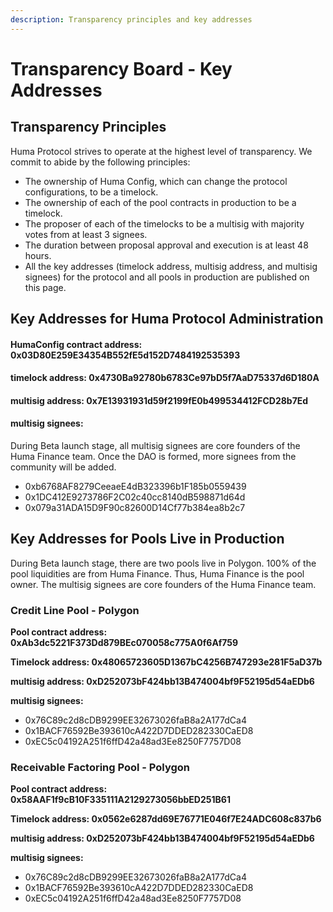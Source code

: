 ```yaml
---
description: Transparency principles and key addresses
---
```


# Transparency Board - Key Addresses

## Transparency Principles

Huma Protocol strives to operate at the highest level of transparency. We commit to abide by the following principles:

* The ownership of Huma Config, which can change the protocol configurations, to be a timelock.
* The ownership of each of the pool contracts in production to be a timelock.
* The proposer of each of the timelocks to be a multisig with majority votes from at least 3 signees.
* The duration between proposal approval and execution is at least 48 hours.
* All the key addresses (timelock address, multisig address, and multisig signees) for the protocol and all pools in production are published on this page.

## Key Addresses for Huma Protocol Administration

#### HumaConfig contract address: 0x03D80E259E34354B552fE5d152D7484192535393

#### timelock address: 0x4730Ba92780b6783Ce97bD5f7AaD75337d6D180A

#### multisig address: 0x7E13931931d59f2199fE0b499534412FCD28b7Ed

#### multisig signees:

During Beta launch stage, all multisig signees are core founders of the Huma Finance team. Once the DAO is formed, more signees from the community will be added.&#x20;

* 0xb6768AF8279CeeaeE4dB323396b1F185b0559439
* 0x1DC412E9273786F2C02c40cc8140dB598871d64d
* 0x079a31ADA15D9F90c82600D14Cf77b384ea8b2c7

## Key Addresses for Pools Live in Production&#x20;

During Beta launch stage, there are two pools live in Polygon. 100% of the pool liquidities are from Huma Finance. Thus, Huma Finance is the pool owner. The multisig signees are core founders of the Huma Finance team.&#x20;

### Credit Line Pool - Polygon

**Pool contract address: 0xAb3dc5221F373Dd879BEc070058c775A0f6Af759**

**Timelock address: 0x48065723605D1367bC4256B747293e281F5aD37b**

**multisig address: 0xD252073bF424bb13B474004bf9F52195d54aEDb6**

**multisig signees:**

* 0x76C89c2d8cDB9299EE32673026faB8a2A177dCa4
* 0x1BACF76592Be393610cA422D7DDED282330CaED8
* 0xEC5c04192A251f6ffD42a48ad3Ee8250F7757D08

### Receivable Factoring Pool - Polygon

**Pool contract address: 0x58AAF1f9cB10F335111A2129273056bbED251B61**

**Timelock address: 0x0562e6287dd69E76771E046f7E24ADC608c837b6**

**multisig address: 0xD252073bF424bb13B474004bf9F52195d54aEDb6**

**multisig signees:**

* 0x76C89c2d8cDB9299EE32673026faB8a2A177dCa4
* 0x1BACF76592Be393610cA422D7DDED282330CaED8
* 0xEC5c04192A251f6ffD42a48ad3Ee8250F7757D08
